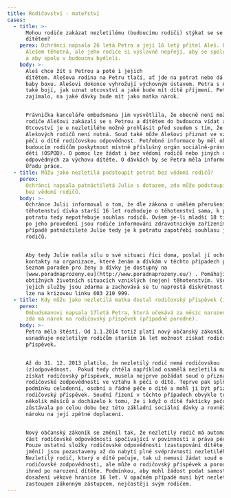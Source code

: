 ```yaml
---
title: Rodičovství - mateřství
cases:
  - title: >-
      Mohou rodiče zakázat nezletilému (budoucímu rodiči) stýkat se se svým
      dítětem?
    perex: Ochránci napsala 26 letá Petra a její 16 letý přítel Aleš. Petra je s
      Alešem těhotná, ale jeho rodiče si výslovně nepřejí, aby se spolu stýkali
      a aby spolu v budoucnu bydleli.
    body: >-
      Aleš chce žít s Petrou a poté i jejich
      dítětem. Alešova rodina na Petru tlačí, ať jde na potrat nebo dá dítě do
      baby boxu. Alešovi dokonce vyhrožují výchovným ústavem. Petra s Alešem se
      také bojí, jak uznat otcovství a jaké bude mít dítě příjmení. Petru rovněž
      zajímalo, na jaké dávky bude mít jako matka nárok.


      Právnička kanceláře ombudsmana jim vysvětlila, že obecně není možné, aby
      rodiče Alešovi zakázali se s Petrou a dítětem do budoucna vídat a stýkat.
      Otcovství je u nezletilého možné prohlásit před soudem s tím, že účast
      Alešových rodičů není nutná. Soud také může Alešovi přiznat ve vztahu k
      péči o dítě rodičovskou odpovědnost. Potřebné informace by měl oběma
      budoucím rodičům poskytnout místně příslušný orgán sociálně-právní ochrany
      dětí (OSPOD). O pomoc lze žádat i bez vědomí rodičů nebo jiných osob
      odpovědných za výchovu dítěte. O dávkách by se Petra měla informovat na
      Úřadu práce.
  - title: Můžu jako nezletilá podstoupit potrat bez vědomí rodičů?
    perex:
      Ochránci napsala patnáctiletá Julie s dotazem, zda může podstoupit potrat
      bez vědomí rodičů.
    body: >-
      Ochránce Julii informoval o tom, že dle zákona o umělém přerušení
      těhotenství dívka starší 16 let rozhoduje o těhotenství sama, k provedení
      potratu tedy nepotřebuje souhlas rodičů. Ovšem je-li mladší 18 ti let, tak
      po jeho provedení jsou rodiče informováni zdravotnickým zařízením. V
      případě patnáctileté Julie tedy je k potratu zapotřebí souhlasu jejích
      rodičů.


      Aby tedy Julie našla sílu o své situaci říci doma, poslal jí ochránce
      kontakty na organizace, které ženám a dívkám v těchto případech pomáhají.
      Seznam poraden pro ženy a dívky je dostupný na
      [www.poradnaprozeny.eu](http://www.poradnaprozeny.eu/) . Pomáhají v
      obtížných životních situacích vzniklých (nejen) těhotenstvím. Všechny
      jejich služby jsou zdarma a zachovává se tu naprostá diskrétnost. Volat
      lze na krizovou linku 603 210 999.
  - title: Kdy můžu jako nezletilá matka dostal rodičovský příspěvek či porodné?
    perex:
      Ombudsmanovi napsala 17letá Petra, která očekává za měsíc narození syna,
      zda má nárok na rodičovský příspěvek (případně porodné).
    body: >-
      Petra měla štěstí. Od 1.1.2014 totiž platí nový občanský zákoník, který
      usnadňuje nezletilým rodičům starším 16 let možnost získat rodičovský
      příspěvek.


      Až do 31. 12. 2013 platilo, že nezletilý rodič nemá rodičovskou
      (z)odpovědnost.  Pokud tedy chtěla například osamělá nezletilá maminka
      získat rodičovský příspěvek, musela nejprve požádat soud o přiznání
      rodičovské zodpovědnosti ve vztahu k péči o dítě. Teprve pak splňovala
      podmínku celodenní, osobní a řádné péče o dítě a mohl jí být přiznán
      rodičovský příspěvek. Soudní řízení v těchto případech obvykle trvalo
      několik měsíců a docházelo k tomu, že i když o dítě fakticky pečovala,
      zůstávala po celou dobu bez této základní sociální dávky a rovněž bez
      nároku na její zpětné doplacení.


      Nový občanský zákoník se změnil tak, že nezletilý rodič má automaticky
      část rodičovské odpovědnosti spočívající v povinnosti a práva péče o dítě.
      Pouze ostatní složky rodičovské odpovědnosti (zastupování dítěte, správa
      jmění) jsou pozastaveny až do nabytí plné svéprávnosti nezletilého rodiče.
      Nezletilý rodič, který o dítě pečuje, tak už nemusí žádat soud o přiznání
      rodičovské zodpovědnosti, ale může o rodičovský příspěvek a porodné žádat
      ihned po narození dítěte. Podmínkou, aby mohl žádost podat samostatně, je
      dosažení věkové hranice 16 let. V opačném případě musí být nezletilý rodič
      zastoupen zákonným zástupcem, nejčastěji svým rodičem.
---
```

